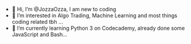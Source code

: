 - 👋 Hi, I’m @JozzaOzza, I am new to coding
- 👀 I’m interested in Algo Trading, Machine Learning and most things coding related tbh ...
- 🌱 I’m currently learning Python 3 on Codecademy, already done some JavaScript and Bash...


<!---
JozzaOzza/JozzaOzza is a ✨ special ✨ repository because its `README.md` (this file) appears on your GitHub profile.
You can click the Preview link to take a look at your changes.
--->
